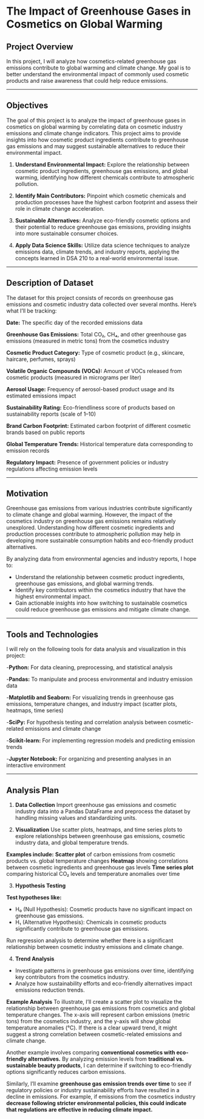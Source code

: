 # The Impact of Greenhouse Gases in Cosmetics on Global Warming

## Project Overview
In this project, I will analyze how cosmetics-related greenhouse gas emissions contribute to global warming and climate change. My goal is to better understand the environmental impact of commonly used cosmetic products and raise awareness that could help reduce emissions.

---

## Objectives
The goal of this project is to analyze the impact of greenhouse gases in cosmetics on global warming by correlating data on cosmetic industry emissions and climate change indicators. This project aims to provide insights into how cosmetic product ingredients contribute to greenhouse gas emissions and may suggest sustainable alternatives to reduce their environmental impact.

1. **Understand Environmental Impact:**
Explore the relationship between cosmetic product ingredients, greenhouse gas emissions, and global warming, identifying how different chemicals contribute to atmospheric pollution.

2. **Identify Main Contributors:**
Pinpoint which cosmetic chemicals and production processes have the highest carbon footprint and assess their role in climate change acceleration.

3. **Sustainable Alternatives:**
Analyze eco-friendly cosmetic options and their potential to reduce greenhouse gas emissions, providing insights into more sustainable consumer choices.

4. **Apply Data Science Skills:**
Utilize data science techniques to analyze emissions data, climate trends, and industry reports, applying the concepts learned in DSA 210 to a real-world environmental issue.

---

## **Description of Dataset**
The dataset for this project consists of records on greenhouse gas emissions and cosmetic industry data collected over several months. Here’s what I’ll be tracking:

**Date:** The specific day of the recorded emissions data

**Greenhouse Gas Emissions:** 
Total CO₂, CH₄, and other greenhouse gas emissions (measured in metric tons) from the cosmetics industry

**Cosmetic Product Category:** 
Type of cosmetic product (e.g., skincare, haircare, perfumes, sprays)

**Volatile Organic Compounds (VOCs):** 
Amount of VOCs released from cosmetic products (measured in micrograms per liter)

**Aerosol Usage:** 
Frequency of aerosol-based product usage and its estimated emissions impact

**Sustainability Rating:** 
Eco-friendliness score of products based on sustainability reports (scale of 1–10)

**Brand Carbon Footprint:** 
Estimated carbon footprint of different cosmetic brands based on public reports

**Global Temperature Trends:** 
Historical temperature data corresponding to emission records

**Regulatory Impact:** 
Presence of government policies or industry regulations affecting emission levels

---

## **Motivation**

Greenhouse gas emissions from various industries contribute significantly to climate change and global warming. However, the impact of the cosmetics industry on greenhouse gas emissions remains relatively unexplored. Understanding how different cosmetic ingredients and production processes contribute to atmospheric pollution may help in developing more sustainable consumption habits and eco-friendly product alternatives.

By analyzing data from environmental agencies and industry reports, I hope to:
- Understand the relationship between cosmetic product ingredients, greenhouse gas emissions, and global warming trends.
- Identify key contributors within the cosmetics industry that have the highest environmental impact.
- Gain actionable insights into how switching to sustainable cosmetics could reduce greenhouse gas emissions and mitigate climate change.

---

## Tools and Technologies

I will rely on the following tools for data analysis and visualization in this project:

-**Python:** For data cleaning, preprocessing, and statistical analysis

-**Pandas:** To manipulate and process environmental and industry emission data

-**Matplotlib and Seaborn:** For visualizing trends in greenhouse gas emissions, temperature changes, and industry impact (scatter plots, heatmaps, time series)

-**SciPy:** For hypothesis testing and correlation analysis between cosmetic-related emissions and climate change

-**Scikit-learn:** For implementing regression models and predicting emission trends

-**Jupyter Notebook:** For organizing and presenting analyses in an interactive environment

---

## Analysis Plan

1. **Data Collection**
Import greenhouse gas emissions and cosmetic industry data into a Pandas DataFrame and preprocess the dataset by handling missing values and standardizing units.

2. **Visualization**
Use scatter plots, heatmaps, and time series plots to explore relationships between greenhouse gas emissions, cosmetic industry data, and global temperature trends.

**Examples include:**
**Scatter plot** of carbon emissions from cosmetic products vs. global temperature changes
**Heatmap** showing correlations between cosmetic ingredients and greenhouse gas levels
**Time series plot** comparing historical CO₂ levels and temperature anomalies over time

3. **Hypothesis Testing**

**Test hypotheses like:**
- H₀ (Null Hypothesis): Cosmetic products have no significant impact on greenhouse gas emissions.
- H₁ (Alternative Hypothesis): Chemicals in cosmetic products significantly contribute to greenhouse gas emissions.

Run regression analysis to determine whether there is a significant relationship between cosmetic industry emissions and climate change.

4. **Trend Analysis**

- Investigate patterns in greenhouse gas emissions over time, identifying key contributors from the cosmetics industry.
- Analyze how sustainability efforts and eco-friendly alternatives impact emissions reduction trends.


**Example Analysis**
To illustrate, I’ll create a scatter plot to visualize the relationship between greenhouse gas emissions from cosmetics and global temperature changes. The x-axis will represent carbon emissions (metric tons) from the cosmetics industry, and the y-axis will show global temperature anomalies (°C). If there is a clear upward trend, it might suggest a strong correlation between cosmetic-related emissions and climate change.

Another example involves comparing **conventional cosmetics with eco-friendly alternatives.** By analyzing emission levels from **traditional vs. sustainable beauty products**, I can determine if switching to eco-friendly options significantly reduces carbon emissions.

Similarly, I’ll examine **greenhouse gas emission trends over time** to see if regulatory policies or industry sustainability efforts have resulted in a decline in emissions. For example, if emissions from the cosmetics industry **decrease following stricter environmental policies, this could indicate that regulations are effective in reducing climate impact.**


